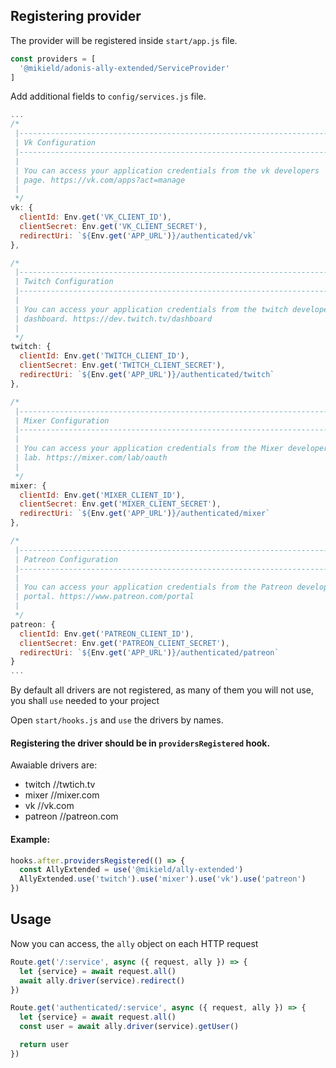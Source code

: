 
## Registering provider

The provider will be registered inside `start/app.js` file.

```js
const providers = [
  '@mikield/adonis-ally-extended/ServiceProvider'
]
```

Add additional fields to `config/services.js` file.

```js
...
/*
 |--------------------------------------------------------------------------
 | Vk Configuration
 |--------------------------------------------------------------------------
 |
 | You can access your application credentials from the vk developers
 | page. https://vk.com/apps?act=manage
 |
 */
vk: {
  clientId: Env.get('VK_CLIENT_ID'),
  clientSecret: Env.get('VK_CLIENT_SECRET'),
  redirectUri: `${Env.get('APP_URL')}/authenticated/vk`
},

/*
 |--------------------------------------------------------------------------
 | Twitch Configuration
 |--------------------------------------------------------------------------
 |
 | You can access your application credentials from the twitch developers
 | dashboard. https://dev.twitch.tv/dashboard
 |
 */
twitch: {
  clientId: Env.get('TWITCH_CLIENT_ID'),
  clientSecret: Env.get('TWITCH_CLIENT_SECRET'),
  redirectUri: `${Env.get('APP_URL')}/authenticated/twitch`
},

/*
 |--------------------------------------------------------------------------
 | Mixer Configuration
 |--------------------------------------------------------------------------
 |
 | You can access your application credentials from the Mixer developers
 | lab. https://mixer.com/lab/oauth
 |
 */
mixer: {
  clientId: Env.get('MIXER_CLIENT_ID'),
  clientSecret: Env.get('MIXER_CLIENT_SECRET'),
  redirectUri: `${Env.get('APP_URL')}/authenticated/mixer`
},

/*
 |--------------------------------------------------------------------------
 | Patreon Configuration
 |--------------------------------------------------------------------------
 |
 | You can access your application credentials from the Patreon developers
 | portal. https://www.patreon.com/portal
 |
 */
patreon: {
  clientId: Env.get('PATREON_CLIENT_ID'),
  clientSecret: Env.get('PATREON_CLIENT_SECRET'),
  redirectUri: `${Env.get('APP_URL')}/authenticated/patreon`
}
...
```

By default all drivers are not registered, as many of them you will not use, you shall `use` needed to your project

Open `start/hooks.js` and `use` the drivers by names.
#### Registering the driver should be in `providersRegistered` hook.

Awaiable drivers are:
* twitch //twtich.tv
* mixer //mixer.com
* vk //vk.com
* patreon //patreon.com

#### Example:
```js
hooks.after.providersRegistered(() => {
  const AllyExtended = use('@mikield/ally-extended')
  AllyExtended.use('twitch').use('mixer').use('vk').use('patreon')
})
```


## Usage

Now you can access, the `ally` object on each HTTP request

```js
Route.get('/:service', async ({ request, ally }) => {
  let {service} = await request.all()
  await ally.driver(service).redirect()
})

Route.get('authenticated/:service', async ({ request, ally }) => {
  let {service} = await request.all()
  const user = await ally.driver(service).getUser()

  return user
})
```

